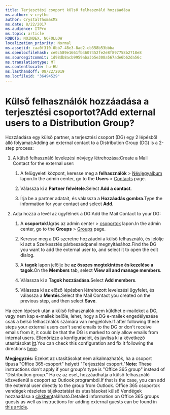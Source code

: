 ```yaml
---
title: Terjesztési csoport külső felhasználó hozzáadása
ms.author: v-crytho
author: CrystalThomasMS
ms.date: 8/22/2017
ms.audience: ITPro
ms.topic: article
ROBOTS: NOINDEX, NOFOLLOW
localization_priority: Normal
ms.assetid: caa0f310-0bb7-48e3-8ad2-cb358b53bbba
ms.openlocfilehash: ce0c589e1661fb4607452fe2e8f897758b2718e8
ms.sourcegitcommit: 1d98db8acb9959aba3b5e308a567ade6b62da56c
ms.translationtype: MT
ms.contentlocale: hu-HU
ms.lasthandoff: 08/22/2019
ms.locfileid: "36494529"
---
```

# <a name="add-external-users-to-a-distribution-group"></a><span data-ttu-id="2e504-102">Külső felhasználók hozzáadása a terjesztési csoportot?</span><span class="sxs-lookup"><span data-stu-id="2e504-102">Add external users to a Distribution Group?</span></span>

<span data-ttu-id="2e504-103">Hozzáadása egy külső partner, a terjesztési csoport (DG) egy 2 lépésből álló folyamat:</span><span class="sxs-lookup"><span data-stu-id="2e504-103">Adding an external contact to a Distribution Group (DG) is a 2-step process:</span></span>
  
1. <span data-ttu-id="2e504-104">A külső felhasználó levelezési névjegy létrehozása:</span><span class="sxs-lookup"><span data-stu-id="2e504-104">Create a Mail Contact for the external user:</span></span>
    
    1. <span data-ttu-id="2e504-105">A felügyeleti központ, keresse meg a **felhasználók** > [Névjegyalbum](https://admin.microsoft.com/adminportal/home#/Contact) lapon.</span><span class="sxs-lookup"><span data-stu-id="2e504-105">In the admin center, go to the **Users** > [Contacts](https://admin.microsoft.com/adminportal/home#/Contact) page.</span></span> 
    
    2. <span data-ttu-id="2e504-106">Válassza ki a **Partner felvétele**.</span><span class="sxs-lookup"><span data-stu-id="2e504-106">Select **Add a contact**.</span></span>
    
    3. <span data-ttu-id="2e504-107">Írja be a partner adatait, és válassza a **Hozzáadás gombra**.</span><span class="sxs-lookup"><span data-stu-id="2e504-107">Type the information for your contact and select **Add**.</span></span>
    
2. <span data-ttu-id="2e504-108">Adja hozzá a levél az ügyfélnek a DG:</span><span class="sxs-lookup"><span data-stu-id="2e504-108">Add the Mail Contact to your DG:</span></span>
    
    1. <span data-ttu-id="2e504-109">A **csoportok**Ugrás az admin center > [csoportok](https://admin.microsoft.com/adminportal/home#/groups) lapon.</span><span class="sxs-lookup"><span data-stu-id="2e504-109">In the admin center, go to the **Groups** > [Groups](https://admin.microsoft.com/adminportal/home#/groups) page.</span></span> 
    
    2. <span data-ttu-id="2e504-110">Keresse meg a DG szeretne hozzáadni a külső felhasználó, és jelölje ki azt a Szerkesztés párbeszédpanel megnyitásához.</span><span class="sxs-lookup"><span data-stu-id="2e504-110">Find the DG you want to add the external user to, and select it to open the edit dialog.</span></span>
    
    3. <span data-ttu-id="2e504-111">A **tagok** lapon jelölje be **az összes megtekintése és kezelése a tagok**.</span><span class="sxs-lookup"><span data-stu-id="2e504-111">On the **Members** tab, select **View all and manage members**.</span></span> 
    
    4. <span data-ttu-id="2e504-112">Válassza ki a **Tagok hozzáadása**.</span><span class="sxs-lookup"><span data-stu-id="2e504-112">Select **Add members**.</span></span>
    
    5. <span data-ttu-id="2e504-113">Válassza ki az előző lépésben létrehozott levelezési ügyfelet, és válassza a **Mentés**.</span><span class="sxs-lookup"><span data-stu-id="2e504-113">Select the Mail Contact you created on the previous step, and then select **Save**.</span></span>
    
<span data-ttu-id="2e504-114">Ha ezen lépések után a külső felhasználók nem küldhet e-maileket a DG, vagy nem kap e-mailek belőle, lehet, hogy a DG e-mailek engedélyezése csak a belső felhasználók számára van megjelölve.</span><span class="sxs-lookup"><span data-stu-id="2e504-114">If after following these steps your external users can't send emails to the DG or don't receive emails from it, it could be that the DG is marked to only allow emails from internal users.</span></span> <span data-ttu-id="2e504-115">Ellenőrizze a konfigurációt, és javítsa ki a következő utasításokat [Itt](https://support.office.com/article/Fix-email-delivery-issues-for-error-code-5-7-133-in-Office-365-991abc19-7756-438f-abcb-39f69b80f284.aspx).</span><span class="sxs-lookup"><span data-stu-id="2e504-115">You can check this configuration and fix it following the directions [here](https://support.office.com/article/Fix-email-delivery-issues-for-error-code-5-7-133-in-Office-365-991abc19-7756-438f-abcb-39f69b80f284.aspx).</span></span>
  
 <span data-ttu-id="2e504-116">**Megjegyzés:** Ezeket az utasításokat nem alkalmazhatók, ha a csoport típusa "Office 365-csoport" helyett "Terjesztési csoport."</span><span class="sxs-lookup"><span data-stu-id="2e504-116">**Note:** These instructions don't apply if your group's type is "Office 365 group" instead of "Distribution group."</span></span> <span data-ttu-id="2e504-117">Ha ez az eset, hozzáadhatja a külső felhasználó közvetlenül a csoport az Outlook programból.</span><span class="sxs-lookup"><span data-stu-id="2e504-117">If that is the case, you can add the external user directly to the group from Outlook.</span></span> <span data-ttu-id="2e504-118">Office 365 csoportok vendégek részletes tájékoztatást és utasításokat külső Vendégek hozzáadása a [cikkben](https://support.office.com/article/Guest-access-in-Office-365-Groups-bfc7a840-868f-4fd6-a390-f347bf51aff6.aspx)található.</span><span class="sxs-lookup"><span data-stu-id="2e504-118">Detailed information on Office 365 groups guests as well as instructions for adding external guests can be found in [this article](https://support.office.com/article/Guest-access-in-Office-365-Groups-bfc7a840-868f-4fd6-a390-f347bf51aff6.aspx).</span></span>
  